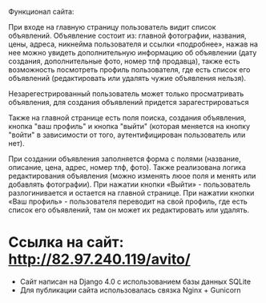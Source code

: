 Функционал сайта:


При входе на главную страницу пользователь видит список объявлений.
Объявление состоит из: главной фотографии, названия, цены, адреса, никнейма пользователя и ссылки «подробнее», нажав на нее
можно увидеть дополнительную информацию об объявлении (дату создания, дополнительные фото, номер тлф продавца), также есть возможность посмотреть профиль пользователя,
где есть список его объявлений (редактировать или удалять чужие объявления нельзя).

Незарегестрированный пользователь может только просматривать объявления, для создания объявлений придется зарагестрироваться

Также на главной странице есть поля поиска, создания объявления, кнопка "ваш профиль" и кнопка "выйти" (которая меняется на кнопку "войти" в зависимости от того,
аутентифицирован пользователь или нет).

При создании объявления заполняется форма с полями (название, описание, цена, адрес, номер тлф, фото). 
Также реализована логика редактирования объявления (можно изменять люое поля и менять или добавлять фотографии).
При нажатии кнопки «Выйти» - пользователь разлогинивается и остается на главной странице.
При нажатии кнопки «Ваш профиль» - пользователя переводит на свой профиль, где есть список его объявлений, там он может их редактировать или удалять.

Ссылка на сайт: http://82.97.240.119/avito/
========================================================================================================================================================================


- Сайт написан на Django 4.0 с использованием базы данных SQLite
- Для публикации сайта использовалась связка Nginx + Gunicorn
